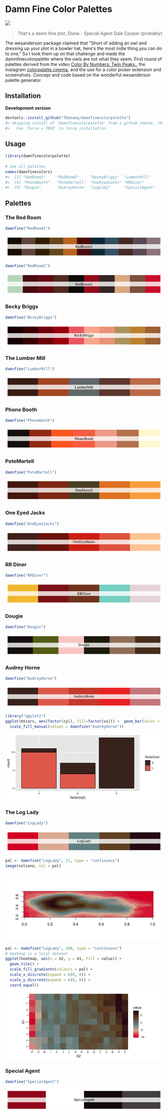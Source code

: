 <!-- README.md is generated from README.Rmd. Please edit that file -->
Damn Fine Color Palettes
========================

![](damnfine.gif)

> That's a damn fine plot, Diane - Special Agent Dale Cooper (probably)

The wesanderson package claimed that "Short of adding an owl and dressing up your plot in a bowler hat, here's the most indie thing you can do to one." So I took them up on that challenge and made the damnfinecolorpalette where the owls are not what they seem. First round of palettes derived from the video [Color By Numbers: Twin Peaks.](https://vimeo.com/218231355), the instagram [colorpalatte.cinema](https://www.instagram.com/colorpalette.cinema/), and the use for a color picker extension and screenshots. Concept and code based on the wonderful wesanderson palette generator.

Installation
------------

**Development version**

``` r
devtools::install_github("fbenamy/damnfinecolorpalette")
#> Skipping install of 'damnfinecolorpalette' from a github remote, the SHA1 (7a7a2236) has not changed since last install.
#>   Use `force = TRUE` to force installation
```

Usage
-----

``` r
library(damnfinecolorpalette)

# See all palettes
names(damnfinecolors)
#>  [1] "RedRoom1"     "RedRoom2"     "BeckyBriggs"  "LumberMill"  
#>  [5] "PhoneBooth"   "PeteMartell"  "OneEyedJacks" "RRDiner"     
#>  [9] "Dougie"       "AudreyHorne"  "LogLady"      "SpecialAgent"
```

Palettes
--------

### The Red Room

``` r
damnfine("RedRoom1")
```

![](figure/RedRoom-1.png)

``` r
damnfine("RedRoom2")
```

![](figure/RedRoom-2.png)

### Becky Briggs

``` r
damnfine("BeckyBriggs")
```

![](figure/unnamed-chunk-3-1.png)

### The Lumber Mill

``` r
damnfine("LumberMill")
```

![](figure/rushmore-1.png)

### Phone Booth

``` r
damnfine("PhoneBooth")
```

![](figure/unnamed-chunk-4-1.png)

### PeteMartell

``` r
damnfine("PeteMartell")
```

![](figure/unnamed-chunk-5-1.png)

### One Eyed Jacks

``` r
damnfine("OneEyedJacks")
```

![](figure/OneEyedJacks-1.png)

### RR Diner

``` r
damnfine("RRDiner")
```

![](figure/RRDiner-1.png)

### Dougie

``` r
damnfine("Dougie")
```

![](figure/Dougie-1.png)

### Audrey Horne

``` r
damnfine("AudreyHorne")
```

![](figure/Audrey%20Horne-1.png)

``` r
library("ggplot2")
ggplot(mtcars, aes(factor(cyl), fill=factor(vs))) +  geom_bar(color = "black") +
  scale_fill_manual(values = damnfine("AudreyHorne"))
```

![](figure/ggplot1-1.png)

### The Log Lady

``` r
damnfine("LogLady")
```

![](figure/Log%20Lady-1.png)

``` r
pal <- damnfine("LogLady", 21, type = "continuous")
image(volcano, col = pal)
```

![](figure/volcano-1.png)

``` r
pal <- damnfine("LogLady", 100, type = "continuous")
# heatmap is a local dataset
ggplot(heatmap, aes(x = X2, y = X1, fill = value)) +
  geom_tile() + 
  scale_fill_gradientn(colours = pal) + 
  scale_x_discrete(expand = c(0, 0)) +
  scale_y_discrete(expand = c(0, 0)) + 
  coord_equal() 
```

![](figure/zissou_heatmap-1.png)

### Special Agent

``` r
damnfine("SpecialAgent")
```

![](figure/specialagent-1.png)
